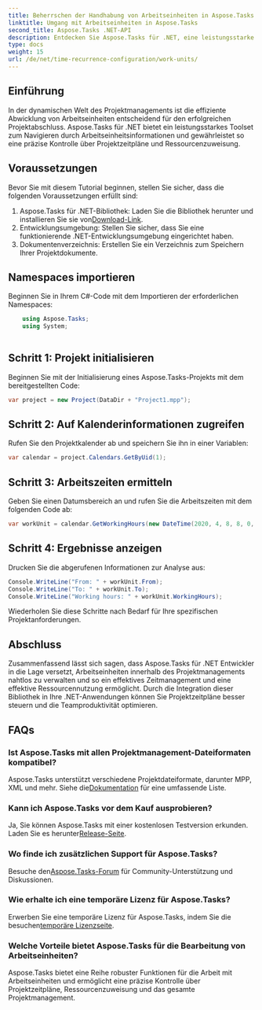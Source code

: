 ```yaml
---
title: Beherrschen der Handhabung von Arbeitseinheiten in Aspose.Tasks
linktitle: Umgang mit Arbeitseinheiten in Aspose.Tasks
second_title: Aspose.Tasks .NET-API
description: Entdecken Sie Aspose.Tasks für .NET, eine leistungsstarke Bibliothek für effizientes Projektmanagement. Behandeln Sie Arbeitseinheiten präzise, um eine optimale Ressourcennutzung zu gewährleisten.
type: docs
weight: 15
url: /de/net/time-recurrence-configuration/work-units/
---
```

## Einführung
In der dynamischen Welt des Projektmanagements ist die effiziente Abwicklung von Arbeitseinheiten entscheidend für den erfolgreichen Projektabschluss. Aspose.Tasks für .NET bietet ein leistungsstarkes Toolset zum Navigieren durch Arbeitseinheitsinformationen und gewährleistet so eine präzise Kontrolle über Projektzeitpläne und Ressourcenzuweisung.
## Voraussetzungen
Bevor Sie mit diesem Tutorial beginnen, stellen Sie sicher, dass die folgenden Voraussetzungen erfüllt sind:
1.  Aspose.Tasks für .NET-Bibliothek: Laden Sie die Bibliothek herunter und installieren Sie sie von[Download-Link](https://releases.aspose.com/tasks/net/).
2. Entwicklungsumgebung: Stellen Sie sicher, dass Sie eine funktionierende .NET-Entwicklungsumgebung eingerichtet haben.
3. Dokumentenverzeichnis: Erstellen Sie ein Verzeichnis zum Speichern Ihrer Projektdokumente.
## Namespaces importieren
Beginnen Sie in Ihrem C#-Code mit dem Importieren der erforderlichen Namespaces:
```csharp
    using Aspose.Tasks;
    using System;
    
```
## Schritt 1: Projekt initialisieren
Beginnen Sie mit der Initialisierung eines Aspose.Tasks-Projekts mit dem bereitgestellten Code:
```csharp
var project = new Project(DataDir + "Project1.mpp");
```
## Schritt 2: Auf Kalenderinformationen zugreifen
Rufen Sie den Projektkalender ab und speichern Sie ihn in einer Variablen:
```csharp
var calendar = project.Calendars.GetByUid(1);
```
## Schritt 3: Arbeitszeiten ermitteln
Geben Sie einen Datumsbereich an und rufen Sie die Arbeitszeiten mit dem folgenden Code ab:
```csharp
var workUnit = calendar.GetWorkingHours(new DateTime(2020, 4, 8, 8, 0, 0), new DateTime(2020, 4, 9, 17, 0, 0));
```
## Schritt 4: Ergebnisse anzeigen
Drucken Sie die abgerufenen Informationen zur Analyse aus:
```csharp
Console.WriteLine("From: " + workUnit.From);
Console.WriteLine("To: " + workUnit.To);
Console.WriteLine("Working hours: " + workUnit.WorkingHours);
```
Wiederholen Sie diese Schritte nach Bedarf für Ihre spezifischen Projektanforderungen.
## Abschluss
Zusammenfassend lässt sich sagen, dass Aspose.Tasks für .NET Entwickler in die Lage versetzt, Arbeitseinheiten innerhalb des Projektmanagements nahtlos zu verwalten und so ein effektives Zeitmanagement und eine effektive Ressourcennutzung ermöglicht. Durch die Integration dieser Bibliothek in Ihre .NET-Anwendungen können Sie Projektzeitpläne besser steuern und die Teamproduktivität optimieren.
## FAQs
### Ist Aspose.Tasks mit allen Projektmanagement-Dateiformaten kompatibel?
 Aspose.Tasks unterstützt verschiedene Projektdateiformate, darunter MPP, XML und mehr. Siehe die[Dokumentation](https://reference.aspose.com/tasks/net/) für eine umfassende Liste.
### Kann ich Aspose.Tasks vor dem Kauf ausprobieren?
Ja, Sie können Aspose.Tasks mit einer kostenlosen Testversion erkunden. Laden Sie es herunter[Release-Seite](https://releases.aspose.com/).
### Wo finde ich zusätzlichen Support für Aspose.Tasks?
 Besuche den[Aspose.Tasks-Forum](https://forum.aspose.com/c/tasks/15) für Community-Unterstützung und Diskussionen.
### Wie erhalte ich eine temporäre Lizenz für Aspose.Tasks?
 Erwerben Sie eine temporäre Lizenz für Aspose.Tasks, indem Sie die besuchen[temporäre Lizenzseite](https://purchase.aspose.com/temporary-license/).
### Welche Vorteile bietet Aspose.Tasks für die Bearbeitung von Arbeitseinheiten?
Aspose.Tasks bietet eine Reihe robuster Funktionen für die Arbeit mit Arbeitseinheiten und ermöglicht eine präzise Kontrolle über Projektzeitpläne, Ressourcenzuweisung und das gesamte Projektmanagement.